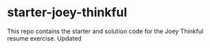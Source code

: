# starter-joey-thinkful

This repo contains the starter and solution code for the Joey Thinkful resume exercise.
Updated 
